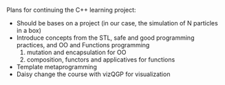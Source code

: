 Plans for continuing the C++ learning project:
- Should be bases on a project (in our case, the simulation of N particles in a box)
- Introduce concepts from the STL, safe and good programming practices, and OO and Functions programming
  1. mutation and encapsulation for OO
  2. composition, functors and applicatives for functions
- Template metaprogramming
- Daisy change the course with vizQGP for visualization
